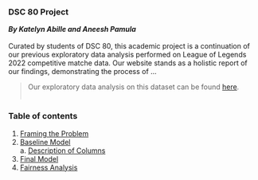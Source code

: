 ### DSC 80 Project
***By Katelyn Abille and Aneesh Pamula*** <br> <br>
Curated by students of DSC 80, this academic project is a continuation of our previous exploratory data analysis performed on League of Legends 2022 competitive matche data. Our website stands as a holistic report of our findings, demonstrating the process of ...
> Our exploratory data analysis on this dataset can be found [here](https://katemae.github.io/esports-data-report/).
<br> <br>


### Table of contents
1. [Framing the Problem](#frame_problem)
2. [Baseline Model](#baseline_model) <br>
    a. [Description of Columns](#col_desc)
3. [Final Model](#final_model) <br>
4. [Fairness Analysis](#fairness)<br>
